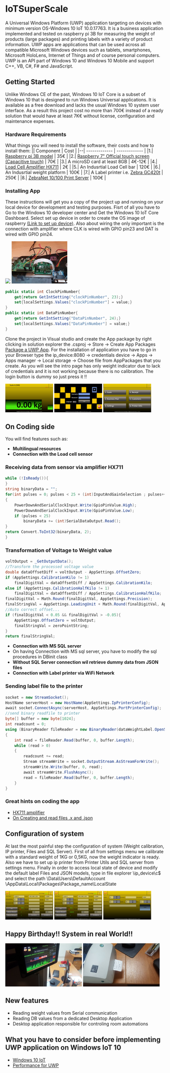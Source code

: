 # IoTSuperScale
A Universal Windows Platform (UWP) application targeting on devices with minimum version OS-Windows 10 IoT 10.0.17763. It is a business application implemented and tested on raspberry pi 3B for measuring the weight of products (large packages) and printing labels with a variety of product information. UWP apps are applications that can be used across all compatible Microsoft Windows devices such as tablets, smartphones, Microsoft HoloLens, Internet of Things and of course personal computers. UWP is an API part of Windows 10 and Windows 10 Mobile and support C++, VB, C#, F# and JavaScript.

## Getting Started
Unlike Windows CE of the past, Windows 10 IoT Core is a subset of Windows 10 that is designed to run Windows Universal applications. It is available as a free download and lacks the usual Windows 10 system user interface. As a result this project cost no more than 700&euro; instead of a ready solution that would have at least 7Κ&euro; without license, configuration and maintenance expenses.

### Hardware Requirements
What things you will need to install the software, their costs and how to install them:
|| Component  | Cost |
|--| ------------- | ------------- |
|1.| [Raspberry pi 3B model](https://www.google.com/search?q=raspberry+pi+3+b&tbm=isch&ved=2ahUKEwjyrNqNoMDoAhWLLOwKHYKOCwwQ2-cCegQIABAA&oq=raspberry+pi+3+b&gs_lcp=CgNpbWcQAzIECCMQJzIECCMQJzICCAAyBAgAEB4yBAgAEB4yBAgAEB4yBAgAEB4yBAgAEB4yBAgAEB4yBAgAEB5QsrQDWLK0A2CetgNoAHAAeACAAcABiAHAAZIBAzAuMZgBAKABAaoBC2d3cy13aXotaW1n&sclient=img&ei=geCAXrLoOIvZsAeCna5g&bih=937&biw=1920#imgrc=n8jzdr6hUV6CQM)  | 35&euro;  |
|2.| [Raspberry 7" Official touch screen (Capacitive touch)](https://www.adslgr.com/forum/attachment.php?attachmentid=160698&d=1441707390&thumb=1) | 70&euro;  |
|3.| A microSD card at least 8GB  | 4&euro;-12&euro;  |
|4.| [Load Cell Amplifier HX711](https://www.google.com/search?q=amplifier+hx711&tbm=isch&hl=el&chips=q:amplifier+hx711,online_chips:hx711+load+cells&hl=el&ved=2ahUKEwjAj_esnMDoAhUFeRoKHcRYC60Q4lYoAHoECAEQFQ&biw=1903&bih=937#imgrc=fvOwk2pwjuEr8M)  | 2&euro;  |
|5.| An Indusrtial Load Cell bar  | 120&euro;  |
|6.| An Indusrtial weight platform  | 100&euro;  |
|7.| A Label printer i.e. [Zebra GC420t](https://www.google.com/search?q=zebra+gc420t+google+icons&tbm=isch&ved=2ahUKEwj2kvPmmcDoAhW2wQIHHZYkDRsQ2-cCegQIABAA&oq=zebra+gc420t+google+icons&gs_lcp=CgNpbWcQA1Di9SZYiIInYJaDJ2gAcAB4AIABsAGIAZYGkgEDMC41mAEAoAEBqgELZ3dzLXdpei1pbWc&sclient=img&ei=5dmAXraMObaDi-gPlsm02AE&bih=937&biw=1903&hl=el#imgrc=llM8peIN_1O2qM&imgdii=V2jDth8p1nNchM)  | 250&euro;  |
|8.| [ZebraNet 10/100 Print Server](https://www.google.com/imgres?imgurl=https%3A%2F%2Fcdn11.bigcommerce.com%2Fs-40d25%2Fimages%2Fstencil%2F1280x1280%2Fproducts%2F420%2F1587%2Fzebra-p1031031-zebranet-10-100-external-print-server-supports-the-following-printers-2824-2844-2824z-3842-2844z-105sl-110pax4-110xiiiip_1__41471.1487287824.jpg%3Fc%3D2%26imbypass%3Don&imgrefurl=https%3A%2F%2Fwww.barcodes.com.au%2Fzebra-print-server-external-10-100%2F&tbnid=s8LZkPO-yk5SoM&vet=12ahUKEwi9qrnPmMDoAhWQlRQKHS_XDM4QMygkegQIARBW..i&docid=VH3UMg9CvTczOM&w=1280&h=960&q=server%20printer%20zebra%20gc%20420t&ved=2ahUKEwi9qrnPmMDoAhWQlRQKHS_XDM4QMygkegQIARBW)  | 100&euro; |

### Installing App
These instructions will get you a copy of the project up and running on your local device for development and testing purposes.
Fisrt of all you have to Go to the Windows 10 developer center and Get the Windows 10 IoT Core Dashboard. Select set up device in order to create the OS image of raspberry [(Link to set up device)](https://www.windowscentral.com/how-install-windows-10-iot-raspberry-pi-3). Also about wiring the only important is the connection with amplifier where CLK is wired with GPIO pin23 and DAT is wired with GPIO pin24.

<img src="https://www.programoergosum.com/images/cursos/238-control-de-gpio-con-python-en-raspberry-pi/pines-gpio-rpi-2.png" width="45%"></img>
<img img src="Demonstration/10.jpg" width="35%">

```C#
public static int ClockPinNumber{
    get{return GetIntSetting("clockPinNumber", 23);}
    set{localSettings.Values["clockPinNumber"] = value;}
}
public static int DataPinNumber{
    get{return GetIntSetting("DataPinNumber", 24);}
    set{localSettings.Values["DataPinNumber"] = value;}
}
```

Clone the project in Visual studio and create the App package by right clicking in solution explorer the .csproj -> Store -> Create App Packages [Package a UWP App](https://docs.microsoft.com/en-us/windows/msix/package/packaging-uwp-apps). For the installation of application you have to go in your Browser type the ip_device:8080 -> credentials device -> Apps -> Apps manager -> Local storage -> Choose file from AppPackages that you create. As you will see the intro page has only weight indicator due to lack of credentials and it is not working because there is no calibration. The login button is dummy so just press it !!

<img src="Demonstration/4.jpg" width="30%"></img> 
<img src="Demonstration/5.jpg" width="30%"></img> 
<img src="Demonstration/6.jpg" width="30%"></img> 

## On Coding side

You will find features such as:
* **Multilingual resources**
* **Connection with the Load cell sensor**

### Receiving data from sensor via amplifier HX711
```C#
while (!IsReady()){
}
string binaryData = "";
for(int pulses = 0; pulses < 25 + (int)InputAndGainSelection ; pulses++)
{
    PowerDownAndSerialClockInput.Write(GpioPinValue.High);
    PowerDownAndSerialClockInput.Write(GpioPinValue.Low);
    if (pulses < 25)
        binaryData += (int)SerialDataOutput.Read();
}
return Convert.ToInt32(binaryData, 2);
}
```
### Transformation of Voltage to Weight value
```C#
voltOutput = _GetOutputData();
//Transform the processed voltage value
double dataOffsetDiff = voltOutput - AppSettings.OffsetZero;
if (AppSettings.CalibrationKilo != 1)
    finalDigitVal = dataOffsetDiff / AppSettings.CalibrationKilo;
else if (AppSettings.CalibrationHalfKilo != 1)
    finalDigitVal = dataOffsetDiff / AppSettings.CalibrationHalfKilo;
finalDigitVal = Math.Round(finalDigitVal, AppSettings.Precision);
finalStringVal = AppSettings.LeadingUnit + Math.Round(finalDigitVal, AppSettings.Precision).ToString() + AppSettings.TrailingUnit;
//Auto correct offset...
if (finalDigitVal < 0.05 && finalDigitVal > -0.05){
    AppSettings.OffsetZero = voltOutput;
    finalStringVal = zeroPointString;
}
return finalStringVal;
```
* **Connection with MS SQL server**
* On having Connection with MS sql server, you have to modify the sql procedures in DBinit class
* **Without SQL Server connection wil retrieve dummy data from JSON files**
* **Connection with Label printer via WiFi Network**

### Sending label file to the printer
```C#
socket = new StreamSocket();
HostName serverHost = new HostName(AppSettings.IpPrinterConfig);
await socket.ConnectAsync(serverHost, AppSettings.PortPrinterConfig);
//send binary readfile to printer
byte[] buffer = new byte[1024];
int readcount = 0;
using (BinaryReader fileReader = new BinaryReader(dataWeightLabel.OpenStreamForReadAsync().GetAwaiter().GetResult()))
{
    int read = fileReader.Read(buffer, 0, buffer.Length);
    while (read > 0)
    {
        readcount += read;
        Stream streamWrite = socket.OutputStream.AsStreamForWrite();
        streamWrite.Write(buffer, 0, read);
        await streamWrite.FlushAsync();
        read = fileReader.Read(buffer, 0, buffer.Length);
    }
}
```
### Great hints on coding the app
* [HX711 amplifier](https://github.com/Pabreetzio/IotScale)
* [On Creating and read files .x and .json](https://docs.microsoft.com/en-us/windows/uwp/files/quickstart-reading-and-writing-files "How to create and read files in UWP")

## Configuration of system
At last the most painful step the configuration of system (Weight calibration, IP printer, Files and SQL Server). First of all from settings menu we calibrate with a standard weight of 1KG or 0,5KG, now the weight indicator is ready. Also we have to set up ip printer from Printer Utils and SQL server from settings menu. Finally in order to access local state of device and modify the default label Files and JSON models, type in file explorer \\ip_device\c$ and select the path \Data\Users\DefaultAccount \AppData\Local\Packages\Package_name\LocalState

<img src="Demonstration/7.jpg" width="30%"></img> 
<img src="Demonstration/8.jpg" width="30%"></img> 
<img src="Demonstration/9.jpg" width="30%"></img> 

## Happy Birthday!! System in real World!!
<img src="Demonstration/2.jpg" width="48%"></img> 
<img src="Demonstration/1.jpg" width="48%"></img> 

## New features
* Reading weight values from Serial communication 
* Reading DB values from a dedicated Desktop Application 
* Desktop application responsible for controling room automations

## What you have to consider before implementing UWP application on Windows IoT 10
* [Windows 10 IoT](https://docs.microsoft.com/en-us/windows/iot-core/)
* [Performance for UWP](https://docs.microsoft.com/en-us/windows/uwp/debug-test-perf/performance-and-xaml-ui "Performance")
